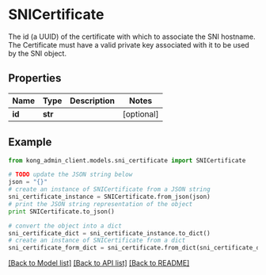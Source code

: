 # SNICertificate

The id (a UUID) of the certificate with which to associate the SNI hostname. The Certificate must have a valid private key associated with it to be used by the SNI object.

## Properties

Name | Type | Description | Notes
------------ | ------------- | ------------- | -------------
**id** | **str** |  | [optional] 

## Example

```python
from kong_admin_client.models.sni_certificate import SNICertificate

# TODO update the JSON string below
json = "{}"
# create an instance of SNICertificate from a JSON string
sni_certificate_instance = SNICertificate.from_json(json)
# print the JSON string representation of the object
print SNICertificate.to_json()

# convert the object into a dict
sni_certificate_dict = sni_certificate_instance.to_dict()
# create an instance of SNICertificate from a dict
sni_certificate_form_dict = sni_certificate.from_dict(sni_certificate_dict)
```
[[Back to Model list]](../README.md#documentation-for-models) [[Back to API list]](../README.md#documentation-for-api-endpoints) [[Back to README]](../README.md)


